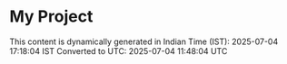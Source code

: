 # My Project

This content is dynamically generated in Indian Time (IST): 2025-07-04 17:18:04 IST
Converted to UTC: 2025-07-04 11:48:04 UTC
